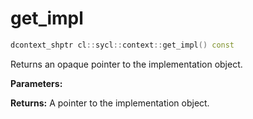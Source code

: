 # get_impl

```cpp
dcontext_shptr cl::sycl::context::get_impl() const
```

Returns an opaque pointer to the implementation object.

**Parameters:**

**Returns:** A pointer to the implementation object.
